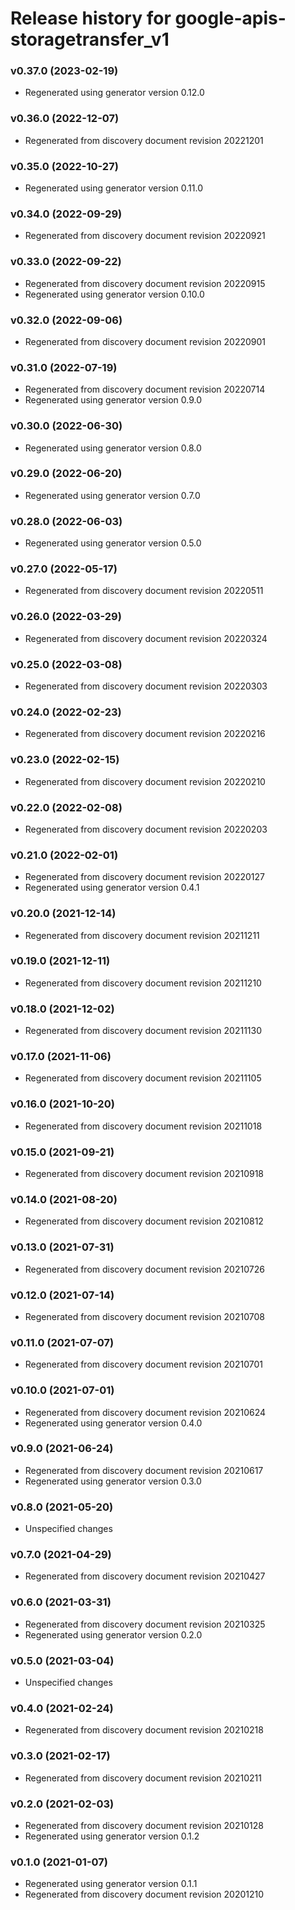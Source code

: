 # Release history for google-apis-storagetransfer_v1

### v0.37.0 (2023-02-19)

* Regenerated using generator version 0.12.0

### v0.36.0 (2022-12-07)

* Regenerated from discovery document revision 20221201

### v0.35.0 (2022-10-27)

* Regenerated using generator version 0.11.0

### v0.34.0 (2022-09-29)

* Regenerated from discovery document revision 20220921

### v0.33.0 (2022-09-22)

* Regenerated from discovery document revision 20220915
* Regenerated using generator version 0.10.0

### v0.32.0 (2022-09-06)

* Regenerated from discovery document revision 20220901

### v0.31.0 (2022-07-19)

* Regenerated from discovery document revision 20220714
* Regenerated using generator version 0.9.0

### v0.30.0 (2022-06-30)

* Regenerated using generator version 0.8.0

### v0.29.0 (2022-06-20)

* Regenerated using generator version 0.7.0

### v0.28.0 (2022-06-03)

* Regenerated using generator version 0.5.0

### v0.27.0 (2022-05-17)

* Regenerated from discovery document revision 20220511

### v0.26.0 (2022-03-29)

* Regenerated from discovery document revision 20220324

### v0.25.0 (2022-03-08)

* Regenerated from discovery document revision 20220303

### v0.24.0 (2022-02-23)

* Regenerated from discovery document revision 20220216

### v0.23.0 (2022-02-15)

* Regenerated from discovery document revision 20220210

### v0.22.0 (2022-02-08)

* Regenerated from discovery document revision 20220203

### v0.21.0 (2022-02-01)

* Regenerated from discovery document revision 20220127
* Regenerated using generator version 0.4.1

### v0.20.0 (2021-12-14)

* Regenerated from discovery document revision 20211211

### v0.19.0 (2021-12-11)

* Regenerated from discovery document revision 20211210

### v0.18.0 (2021-12-02)

* Regenerated from discovery document revision 20211130

### v0.17.0 (2021-11-06)

* Regenerated from discovery document revision 20211105

### v0.16.0 (2021-10-20)

* Regenerated from discovery document revision 20211018

### v0.15.0 (2021-09-21)

* Regenerated from discovery document revision 20210918

### v0.14.0 (2021-08-20)

* Regenerated from discovery document revision 20210812

### v0.13.0 (2021-07-31)

* Regenerated from discovery document revision 20210726

### v0.12.0 (2021-07-14)

* Regenerated from discovery document revision 20210708

### v0.11.0 (2021-07-07)

* Regenerated from discovery document revision 20210701

### v0.10.0 (2021-07-01)

* Regenerated from discovery document revision 20210624
* Regenerated using generator version 0.4.0

### v0.9.0 (2021-06-24)

* Regenerated from discovery document revision 20210617
* Regenerated using generator version 0.3.0

### v0.8.0 (2021-05-20)

* Unspecified changes

### v0.7.0 (2021-04-29)

* Regenerated from discovery document revision 20210427

### v0.6.0 (2021-03-31)

* Regenerated from discovery document revision 20210325
* Regenerated using generator version 0.2.0

### v0.5.0 (2021-03-04)

* Unspecified changes

### v0.4.0 (2021-02-24)

* Regenerated from discovery document revision 20210218

### v0.3.0 (2021-02-17)

* Regenerated from discovery document revision 20210211

### v0.2.0 (2021-02-03)

* Regenerated from discovery document revision 20210128
* Regenerated using generator version 0.1.2

### v0.1.0 (2021-01-07)

* Regenerated using generator version 0.1.1
* Regenerated from discovery document revision 20201210

